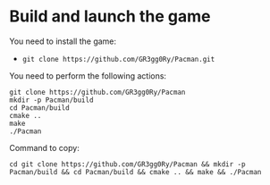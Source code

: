 # Build and launch the game

You need to install the game:
+ ```` git clone https://github.com/GR3gg0Ry/Pacman.git ````

You need to perform the following actions:
````
git clone https://github.com/GR3gg0Ry/Pacman
mkdir -p Pacman/build
cd Pacman/build
cmake ..
make
./Pacman
````
Сommand to copy:
```` 
cd git clone https://github.com/GR3gg0Ry/Pacman && mkdir -p Pacman/build && cd Pacman/build && cmake .. && make && ./Pacman
````

